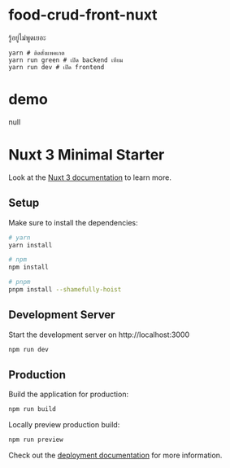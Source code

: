 # food-crud-front-nuxt
รู้อยู่ไม่พูดเยอะ
```
yarn # ติดตั้งแพคเกต
yarn run green # เปิด backend เทียม
yarn run dev # เปิด frontend
```

# demo
null

# Nuxt 3 Minimal Starter

Look at the [Nuxt 3 documentation](https://nuxt.com/docs/getting-started/introduction) to learn more.

## Setup

Make sure to install the dependencies:

```bash
# yarn
yarn install

# npm
npm install

# pnpm
pnpm install --shamefully-hoist
```

## Development Server

Start the development server on http://localhost:3000

```bash
npm run dev
```

## Production

Build the application for production:

```bash
npm run build
```

Locally preview production build:

```bash
npm run preview
```

Check out the [deployment documentation](https://nuxt.com/docs/getting-started/deployment) for more information.
